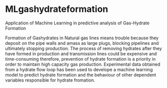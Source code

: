 # MLgashydrateformation
Application of Machine Learning in predictive analysis of Gas-Hydrate Formation


Formation of Gashydrates in Natural gas lines means trouble because they deposit on the pipe walls and amass as large plugs, blocking pipelines and ultimately stopping production. The process of removing hydrates after they have formed in production and transmission lines could be expensive and time-consuming therefore, prevention of hydrate formation is a priority in order to maintain high capacity gas production. 
Experimental data obtained from a hydrate flow loop has been used to develope a machine learning model to predict hydrate formation and the behaviour of other dependent variables responsible for hydrate fromation.
